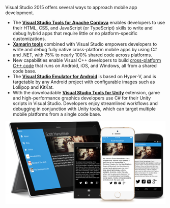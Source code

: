 <properties
    pageTitle="Cross-Platform Mobile"
    description="In the mobile-first, cloud-first world, people expect their data to follow them across devices. To create these experiences, developers seek to apply their existing skills to build apps for multiple platforms from a single solution."
    slug="crossplatmobile"
    order="200"    
    keywords="visual studio, vs2015, vs, visualstudio, cross-platform, mobile apps, iOS, Android, Windows Phone"
/>

Visual Studio 2015 offers several ways to approach mobile app development.


- The [**Visual Studio Tools for Apache Cordova**](cordova) enables developers to use their HTML, CSS, and JavaScript (or TypeScript) skills to write and debug hybrid apps that require little or no platform-specific customizations.
- [**Xamarin tools**](xamarin) combined with Visual Studio empowers developers to write and debug fully native cross-platform mobile apps by using C# and .NET, with 75% to nearly 100% shared code across platforms.
- New capabilities enable Visual C++ developers to build [cross-platform C++ code](crossplatcpp) that runs on Android, iOS, and Windows, all from a shared code base.
- The [**Visual Studio Emulator for Android**](androidemulator) is based on Hyper-V, and is targetable by any Android project with configurable images such as Lollipop and KitKat.
- With the downloadable [**Visual Studio Tools for Unity**](unity) extension, game and high-performance graphics developers use C# for their Unity scripts in Visual Studio. Developers enjoy streamlined workflows and debugging in conjunction with Unity tools, which can target multiple mobile platforms from a single code base.

![Cross-Platform Mobile Development](_assets/xamarin-1.png)
